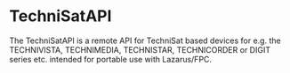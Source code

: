 # TechniSatAPI
The TechniSatAPI is a remote API for TechniSat based devices for e.g. the TECHNIVISTA, TECHNIMEDIA, TECHNISTAR, TECHNICORDER or DIGIT series etc. intended for portable use with Lazarus/FPC.